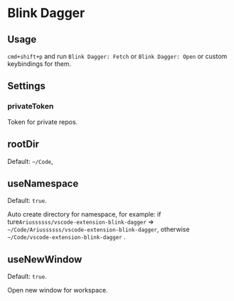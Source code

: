 # Blink Dagger

## Usage

`cmd+shift+p` and run `Blink Dagger: Fetch` or `Blink Dagger: Open` or custom keybindings for them.

## Settings

### privateToken

Token for private repos.

##  rootDir

Default: `~/Code`,

##  useNamespace

Default: `true`.

Auto create directory for namespace, for example: if ture`Ariussssss/vscode-extension-blink-dagger` => `~/Code/Ariussssss/vscode-extension-blink-dagger`, otherwise `~/Code/vscode-extension-blink-dagger` .

##  useNewWindow

Default: `true`.

Open new window for workspace.

